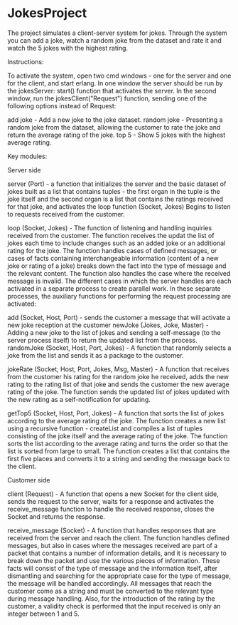 # JokesProject

The project simulates a client-server system for jokes. Through the system you can add a joke, watch a random joke from the dataset and rate it and watch the 5 jokes with the highest rating.

Instructions:

To activate the system, open two cmd windows - one for the server and one for the client, and start erlang.
In one window the server should be run by the jokesServer: start() function that activates the server.
In the second window, run the jokesClient("Request") function, sending one of the following options instead of Request:

add joke - Add a new joke to the joke dataset.
random joke - Presenting a random joke from the dataset, allowing the customer to rate the joke and return the average rating of the joke.
top 5 - Show 5 jokes with the highest average rating.

Key modules:

Server side

server (Port) - a function that initializes the server and the basic dataset of jokes built as a list that contains tuples - the first organ in the tuple is the joke itself and the second organ is a list that contains the ratings received for that joke, and activates the loop function (Socket, Jokes) Begins to listen to requests received from the customer.

loop (Socket, Jokes) - The function of listening and handling inquiries received from the customer. The function receives the updat the list of jokes each time to include changes such as an added joke or an additional rating for the joke. The function handles cases of defined messages, or cases of facts containing interchangeable information (content of a new joke or rating of a joke) breaks down the fact into the type of message and the relevant content. The function also handles the case where the received message is invalid. The different cases in which the server handles are each activated in a separate process to create parallel work. In these separate processes, the auxiliary functions for performing the request processing are activated:

add (Socket, Host, Port) - sends the customer a message that will activate a new joke reception at the customer
newJoke (Jokes, Joke, Master) - Adding a new joke to the list of jokes and sending a self-message (to the server process itself) to return the updated list from the process.
randomJoke (Socket, Host, Port, Jokes) - A function that randomly selects a joke from the list and sends it as a package to the customer.

jokeRate (Socket, Host, Port, Jokes, Msg, Master) - A function that receives from the customer his rating for the random joke he received, adds the new rating to the rating list of that joke and sends the customer the new average rating of the joke. The function sends the updated list of jokes updated with the new rating as a self-notification for updating.

getTop5 (Socket, Host, Port, Jokes) - A function that sorts the list of jokes according to the average rating of the joke. The function creates a new list using a recursive function - createList and compiles a list of tuples consisting of the joke itself and the average rating of the joke. The function sorts the list according to the average rating and turns the order so that the list is sorted from large to small. The function creates a list that contains the first five places and converts it to a string and sending the message back to the client.

Customer side

client (Request) - A function that opens a new Socket for the client side, sends the request to the server, waits for a response and activates the receive_message function to handle the received response, closes the Socket and returns the response.

receive_message (Socket) - A function that handles responses that are received from the server and reach the client. The function handles defined messages, but also in cases where the messages received are part of a packet that contains a number of information details, and it is necessary to break down the packet and use the various pieces of information. These facts will consist of the type of message and the information itself, after dismantling and searching for the appropriate case for the type of message, the message will be handled accordingly. All messages that reach the customer come as a string and must be converted to the relevant type during message handling. Also, for the introduction of the rating by the customer, a validity check is performed that the input received is only an integer between 1 and 5.
